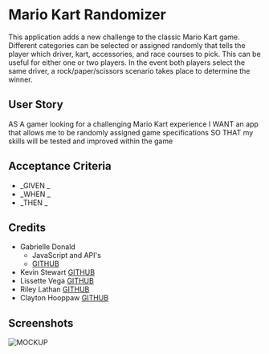 # Mario Kart Randomizer

This application adds a new challenge to the classic Mario Kart game. Different categories can be selected or assigned randomly that tells the player which driver, kart, accessories, and race courses to pick. This can be useful for either one or two players. In the event both players select the same driver, a rock/paper/scissors scenario takes place to determine the winner.

## User Story

AS A gamer looking for a challenging Mario Kart experience
I WANT an app that allows me to be randomly assigned game specifications
SO THAT my skills will be tested and improved within the game

## Acceptance Criteria

* _GIVEN _
* _WHEN _
* _THEN _


## Credits

* Gabrielle Donald
    - JavaScript and API's
    - [GITHUB](https://github.com/gabriellenoelle)
* Kevin Stewart     [GITHUB](https://github.com/stewk033)
* Lissette Vega     [GITHUB](https://github.com/lvega7)
* Riley Lathan      [GITHUB](https://github.com/rileylathan)
* Clayton Hooppaw   [GITHUB](https://github.com/TonofClay93)

## Screenshots

![MOCKUP]()
